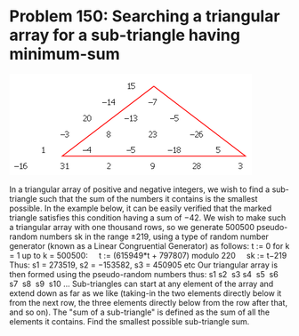 # Problem 150: Searching a triangular array for a sub-triangle having minimum-sum

![problem](problem.gif)

In a triangular array of positive and negative integers, we wish to find
a sub-triangle such that the sum of the numbers it contains is the
smallest possible. In the example below, it can be easily verified that
the marked triangle satisfies this condition having a sum of −42. We
wish to make such a triangular array with one thousand rows, so we
generate 500500 pseudo-random numbers sk in the range ±219, using a type
of random number generator (known as a Linear Congruential Generator) as
follows: t := 0 for k = 1 up to k = 500500:     t := (615949\*t +
797807) modulo 220     sk := t−219 Thus: s1 = 273519, s2 = −153582, s3 =
450905 etc Our triangular array is then formed using the pseudo-random
numbers thus: s1 s2  s3 s4  s5  s6  s7  s8  s9  s10 ... Sub-triangles
can start at any element of the array and extend down as far as we like
(taking-in the two elements directly below it from the next row, the
three elements directly below from the row after that, and so on). The
"sum of a sub-triangle" is defined as the sum of all the elements it
contains. Find the smallest possible sub-triangle sum.